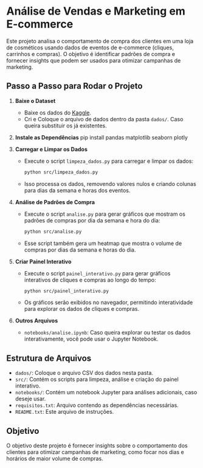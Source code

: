 # Análise de Vendas e Marketing em E-commerce

Este projeto analisa o comportamento de compra dos clientes em uma loja de cosméticos usando dados de eventos de e-commerce (cliques, carrinhos e compras). O objetivo é identificar padrões de compra e fornecer insights que podem ser usados para otimizar campanhas de marketing.

## Passo a Passo para Rodar o Projeto

1. **Baixe o Dataset**
   - Baixe os dados do [Kaggle](https://www.kaggle.com/datasets/mkechinov/ecommerce-events-history-in-cosmetics-shop).
   - Cri e Coloque o arquivo de dados dentro da pasta `dados/`. Caso queira substituir os já existentes.

2. **Instale as Dependências**
    pip install pandas matplotlib seaborn plotly

3. **Carregar e Limpar os Dados**
   - Execute o script `limpeza_dados.py` para carregar e limpar os dados:
     ```bash
     python src/limpeza_dados.py
     ```
   - Isso processa os dados, removendo valores nulos e criando colunas para dias da semana e horas dos eventos.

4. **Análise de Padrões de Compra**
   - Execute o script `analise.py` para gerar gráficos que mostram os padrões de compras por dia da semana e hora do dia:
     ```bash
     python src/analise.py
     ```
   - Esse script também gera um heatmap que mostra o volume de compras por dias da semana e horas do dia.

5. **Criar Painel Interativo**
   - Execute o script `painel_interativo.py` para gerar gráficos interativos de cliques e compras ao longo do tempo:
     ```bash
     python src/painel_interativo.py
     ```
   - Os gráficos serão exibidos no navegador, permitindo interatividade para explorar os dados de cliques e compras.

6. **Outros Arquivos**
   - `notebooks/analise.ipynb`: Caso queira explorar ou testar os dados interativamente, você pode usar o Jupyter Notebook.

## Estrutura de Arquivos

- `dados/`: Coloque o arquivo CSV dos dados nesta pasta.
- `src/`: Contém os scripts para limpeza, análise e criação do painel interativo.
- `notebooks/`: Contém um notebook Jupyter para análises adicionais, caso deseje usar.
- `requisitos.txt`: Arquivo contendo as dependências necessárias.
- `README.txt`: Este arquivo de instruções.

## Objetivo

O objetivo deste projeto é fornecer insights sobre o comportamento dos clientes para otimizar campanhas de marketing, como focar nos dias e horários de maior volume de compras.
